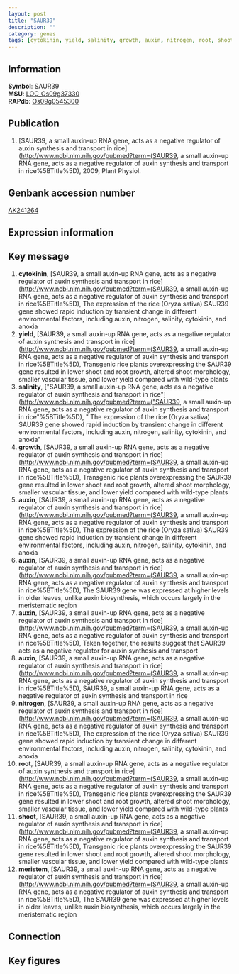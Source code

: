 ```yaml
---
layout: post
title: "SAUR39"
description: ""
category: genes
tags: [cytokinin, yield, salinity, growth, auxin, nitrogen, root, shoot, meristem, Gene]
---
```


## Information
__Symbol__: SAUR39  
__MSU__: [LOC_Os09g37330](http://rice.plantbiology.msu.edu/cgi-bin/ORF_infopage.cgi?orf=LOC_Os09g37330)  
__RAPdb__: [Os09g0545300](http://rapdb.dna.affrc.go.jp/viewer/gbrowse_details/irgsp1?name=Os09g0545300)  

## Publication
1. [SAUR39, a small auxin-up RNA gene, acts as a negative regulator of auxin synthesis and transport in rice](http://www.ncbi.nlm.nih.gov/pubmed?term=(SAUR39, a small auxin-up RNA gene, acts as a negative regulator of auxin synthesis and transport in rice%5BTitle%5D), 2009, Plant Physiol.

## Genbank accession number
[AK241264](http://www.ncbi.nlm.nih.gov/nuccore/AK241264)

## Expression information

## Key message
1. __cytokinin__, [SAUR39, a small auxin-up RNA gene, acts as a negative regulator of auxin synthesis and transport in rice](http://www.ncbi.nlm.nih.gov/pubmed?term=(SAUR39, a small auxin-up RNA gene, acts as a negative regulator of auxin synthesis and transport in rice%5BTitle%5D),  The expression of the rice (Oryza sativa) SAUR39 gene showed rapid induction by transient change in different environmental factors, including auxin, nitrogen, salinity, cytokinin, and anoxia
2. __yield__, [SAUR39, a small auxin-up RNA gene, acts as a negative regulator of auxin synthesis and transport in rice](http://www.ncbi.nlm.nih.gov/pubmed?term=(SAUR39, a small auxin-up RNA gene, acts as a negative regulator of auxin synthesis and transport in rice%5BTitle%5D),  Transgenic rice plants overexpressing the SAUR39 gene resulted in lower shoot and root growth, altered shoot morphology, smaller vascular tissue, and lower yield compared with wild-type plants
3. __salinity__, ["SAUR39, a small auxin-up RNA gene, acts as a negative regulator of auxin synthesis and transport in rice"](http://www.ncbi.nlm.nih.gov/pubmed?term=("SAUR39, a small auxin-up RNA gene, acts as a negative regulator of auxin synthesis and transport in rice"%5BTitle%5D), " The expression of the rice (Oryza sativa) SAUR39 gene showed rapid induction by transient change in different environmental factors, including auxin, nitrogen, salinity, cytokinin, and anoxia"
4. __growth__, [SAUR39, a small auxin-up RNA gene, acts as a negative regulator of auxin synthesis and transport in rice](http://www.ncbi.nlm.nih.gov/pubmed?term=(SAUR39, a small auxin-up RNA gene, acts as a negative regulator of auxin synthesis and transport in rice%5BTitle%5D),  Transgenic rice plants overexpressing the SAUR39 gene resulted in lower shoot and root growth, altered shoot morphology, smaller vascular tissue, and lower yield compared with wild-type plants
5. __auxin__, [SAUR39, a small auxin-up RNA gene, acts as a negative regulator of auxin synthesis and transport in rice](http://www.ncbi.nlm.nih.gov/pubmed?term=(SAUR39, a small auxin-up RNA gene, acts as a negative regulator of auxin synthesis and transport in rice%5BTitle%5D),  The expression of the rice (Oryza sativa) SAUR39 gene showed rapid induction by transient change in different environmental factors, including auxin, nitrogen, salinity, cytokinin, and anoxia
6. __auxin__, [SAUR39, a small auxin-up RNA gene, acts as a negative regulator of auxin synthesis and transport in rice](http://www.ncbi.nlm.nih.gov/pubmed?term=(SAUR39, a small auxin-up RNA gene, acts as a negative regulator of auxin synthesis and transport in rice%5BTitle%5D),  The SAUR39 gene was expressed at higher levels in older leaves, unlike auxin biosynthesis, which occurs largely in the meristematic region
7. __auxin__, [SAUR39, a small auxin-up RNA gene, acts as a negative regulator of auxin synthesis and transport in rice](http://www.ncbi.nlm.nih.gov/pubmed?term=(SAUR39, a small auxin-up RNA gene, acts as a negative regulator of auxin synthesis and transport in rice%5BTitle%5D),  Taken together, the results suggest that SAUR39 acts as a negative regulator for auxin synthesis and transport
8. __auxin__, [SAUR39, a small auxin-up RNA gene, acts as a negative regulator of auxin synthesis and transport in rice](http://www.ncbi.nlm.nih.gov/pubmed?term=(SAUR39, a small auxin-up RNA gene, acts as a negative regulator of auxin synthesis and transport in rice%5BTitle%5D), SAUR39, a small auxin-up RNA gene, acts as a negative regulator of auxin synthesis and transport in rice
9. __nitrogen__, [SAUR39, a small auxin-up RNA gene, acts as a negative regulator of auxin synthesis and transport in rice](http://www.ncbi.nlm.nih.gov/pubmed?term=(SAUR39, a small auxin-up RNA gene, acts as a negative regulator of auxin synthesis and transport in rice%5BTitle%5D),  The expression of the rice (Oryza sativa) SAUR39 gene showed rapid induction by transient change in different environmental factors, including auxin, nitrogen, salinity, cytokinin, and anoxia
10. __root__, [SAUR39, a small auxin-up RNA gene, acts as a negative regulator of auxin synthesis and transport in rice](http://www.ncbi.nlm.nih.gov/pubmed?term=(SAUR39, a small auxin-up RNA gene, acts as a negative regulator of auxin synthesis and transport in rice%5BTitle%5D),  Transgenic rice plants overexpressing the SAUR39 gene resulted in lower shoot and root growth, altered shoot morphology, smaller vascular tissue, and lower yield compared with wild-type plants
11. __shoot__, [SAUR39, a small auxin-up RNA gene, acts as a negative regulator of auxin synthesis and transport in rice](http://www.ncbi.nlm.nih.gov/pubmed?term=(SAUR39, a small auxin-up RNA gene, acts as a negative regulator of auxin synthesis and transport in rice%5BTitle%5D),  Transgenic rice plants overexpressing the SAUR39 gene resulted in lower shoot and root growth, altered shoot morphology, smaller vascular tissue, and lower yield compared with wild-type plants
12. __meristem__, [SAUR39, a small auxin-up RNA gene, acts as a negative regulator of auxin synthesis and transport in rice](http://www.ncbi.nlm.nih.gov/pubmed?term=(SAUR39, a small auxin-up RNA gene, acts as a negative regulator of auxin synthesis and transport in rice%5BTitle%5D),  The SAUR39 gene was expressed at higher levels in older leaves, unlike auxin biosynthesis, which occurs largely in the meristematic region

## Connection

## Key figures


